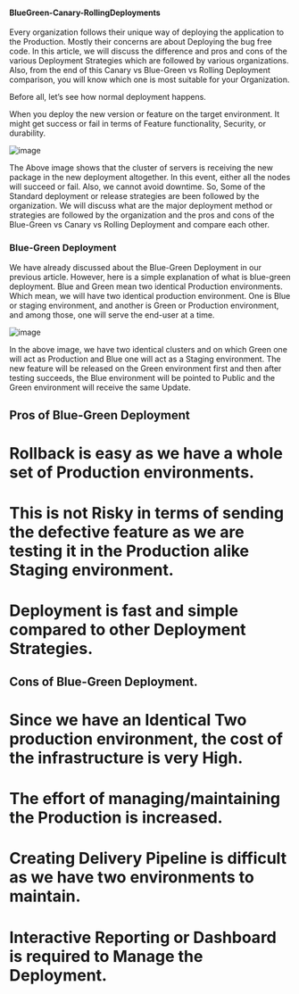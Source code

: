 #### BlueGreen-Canary-RollingDeployments

Every organization follows their unique way of deploying the application to the Production. Mostly their concerns are about Deploying the bug free code. In this article, we will discuss the difference and pros and cons of the various Deployment Strategies which are followed by various organizations. Also, from the end of this Canary vs Blue-Green vs Rolling Deployment comparison, you will know which one is most suitable for your Organization.

Before all, let’s see how normal deployment happens.

When you deploy the new version or feature on the target environment. It might get success or fail in terms of Feature functionality, Security, or durability.

![image](https://user-images.githubusercontent.com/16122994/150843484-d40d39da-2dbd-4daf-99a9-edbbdc852627.png)

The Above image shows that the cluster of servers is receiving the new package in the new deployment altogether. In this event, either all the nodes will succeed or fail. Also, we cannot avoid downtime. So, Some of the Standard deployment or release strategies are been followed by the organization. We will discuss what are the major deployment method or strategies are followed by the organization and the pros and cons of the Blue-Green vs Canary vs Rolling Deployment and compare each other.


### Blue-Green Deployment
We have already discussed about the Blue-Green Deployment in our previous article. However, here is a simple explanation of what is blue-green deployment. Blue and Green mean two identical Production environments. Which mean, we will have two identical production environment. One is Blue or staging environment, and another is Green or Production environment, and among those, one will serve the end-user at a time.

![image](https://user-images.githubusercontent.com/16122994/150843919-cb4179e7-3c90-48b6-b95a-ba3d56c59f34.png)

In the above image, we have two identical clusters and on which Green one will act as Production and Blue one will act as a Staging environment. The new feature will be released on the Green environment first and then after testing succeeds, the Blue environment will be pointed to Public and the Green environment will receive the same Update.

## Pros of Blue-Green Deployment
# Rollback is easy as we have a whole set of Production environments.
# This is not Risky in terms of sending the defective feature as we are testing it in the Production alike Staging environment.
# Deployment is fast and simple compared to other Deployment Strategies.
## Cons of Blue-Green Deployment.
# Since we have an Identical Two production environment, the cost of the infrastructure is very High.
# The effort of managing/maintaining the Production is increased.
# Creating Delivery Pipeline is difficult as we have two environments to maintain.
# Interactive Reporting or Dashboard is required to Manage the Deployment.
